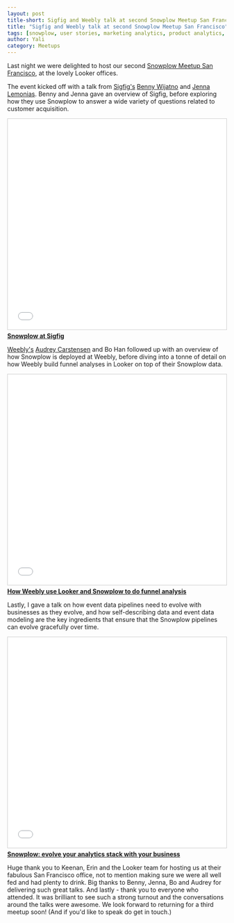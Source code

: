 ```yaml
---
layout: post
title-short: Sigfig and Weebly talk at second Snowplow Meetup San Francisco
title: "Sigfig and Weebly talk at second Snowplow Meetup San Francisco"
tags: [snowplow, user stories, marketing analytics, product analytics, funnels, evolving data pipelines]
author: Yali
category: Meetups
---
```


Last night we were delighted to host our second [Snowplow Meetup San Francisco][sf-meetup], at the lovely Looker offices.

The event kicked off with a talk from [Sigfig's][sigfig] [Benny Wijatno][benny] and [Jenna Lemonias][jenna]. Benny and Jenna gave an overview of Sigfig, before exploring how they use Snowplow to answer a wide variety of questions related to customer acquisition.

<iframe src="//www.slideshare.net/slideshow/embed_code/key/eMBm00coFumC1C" width="595" height="485" frameborder="0" marginwidth="0" marginheight="0" scrolling="no" style="border:1px solid #CCC; border-width:1px; margin-bottom:5px; max-width: 100%;" allowfullscreen> </iframe> <div style="margin-bottom:5px"> <strong> <a href="//www.slideshare.net/yalisassoon/snowplow-at-sigfig" title="Snowplow at Sigfig" target="_blank">Snowplow at Sigfig</a> </strong> </div>

<!--more-->

[Weebly's][weebly] [Audrey Carstensen][audrey] and Bo Han followed up with an overview of how Snowplow is deployed at Weebly, before diving into a tonne of detail on how Weebly build funnel analyses in Looker on top of their Snowplow data.

<iframe src="//www.slideshare.net/slideshow/embed_code/key/cLNqTUq29WAG2" width="595" height="485" frameborder="0" marginwidth="0" marginheight="0" scrolling="no" style="border:1px solid #CCC; border-width:1px; margin-bottom:5px; max-width: 100%;" allowfullscreen> </iframe> <div style="margin-bottom:5px"> <strong> <a href="//www.slideshare.net/yalisassoon/how-weebly-use-looker-and-snowplow-to-do-funnel-analysis" title="How Weebly use Looker and Snowplow to do funnel analysis" target="_blank">How Weebly use Looker and Snowplow to do funnel analysis</a> </strong></div>

Lastly, I gave a talk on how event data pipelines need to evolve with businesses as they evolve, and how self-describing data and event data modeling are the key ingredients that ensure that the Snowplow pipelines can evolve gracefully over time.

<iframe src="//www.slideshare.net/slideshow/embed_code/key/h7SzKmhVgsVBa5" width="595" height="485" frameborder="0" marginwidth="0" marginheight="0" scrolling="no" style="border:1px solid #CCC; border-width:1px; margin-bottom:5px; max-width: 100%;" allowfullscreen> </iframe> <div style="margin-bottom:5px"> <strong> <a href="//www.slideshare.net/yalisassoon/snowplow-evolve-your-analytics-stack-with-your-business-72525490" title="Snowplow: evolve your analytics stack with your business" target="_blank">Snowplow: evolve your analytics stack with your business</a> </strong> </div>

Huge thank you to Keenan, Erin and the Looker team for hosting us at their fabulous San Francisco office, not to mention making sure we were all well fed and had plenty to drink. Big thanks to Benny, Jenna, Bo and Audrey for delivering such great talks. And lastly - thank you to everyone who attended. It was brilliant to see such a strong turnout and the conversations around the talks were awesome. We look forward to returning for a third meetup soon! (And if you'd like to speak do get in touch.)



[sf-meetup]: https://www.meetup.com/Snowplow-Analytics-San-Francisco/
[sigfig]: https://www.sigfig.com/site/#/home
[benny]: https://www.linkedin.com/in/bennywijatno/
[jenna]: https://www.linkedin.com/in/jenna-lemonias-78932865/
[weebly]: https://www.weebly.com/

[audrey]: https://www.linkedin.com/in/audreycarstensen/
